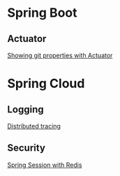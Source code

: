 
# Spring Boot

## Actuator

[Showing git properties with Actuator](docs/spring-boot/actuator-git-properties.html)


# Spring Cloud

## Logging 

[Distributed tracing](docs/spring-cloud/distributed-tracing.html)


## Security

[Spring Session with Redis](docs/spring-cloud/spring-session-redis.html)

